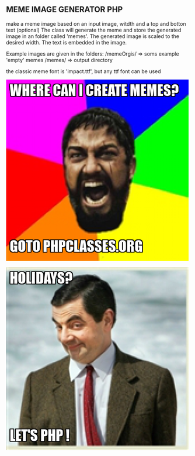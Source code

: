 MEME IMAGE GENERATOR PHP
--------------------------------
make a meme image based on an input image, witdth and a top and botton text (optional)
The class will generate the meme and store the generated image in an folder called 'memes'.
The generated image is scaled to the desired width.
The text is embedded in the image.

Example images are given in the folders:
/memeOrgis/ => soms example 'empty' memes
/memes/ => output directory

the classic meme font is 'impact.ttf', but any ttf font can be used

![Alt text](memes/1653644852.png?raw=true "meme example 1")

![Alt text](memes/1653644941.png?raw=true "meme example 2")
